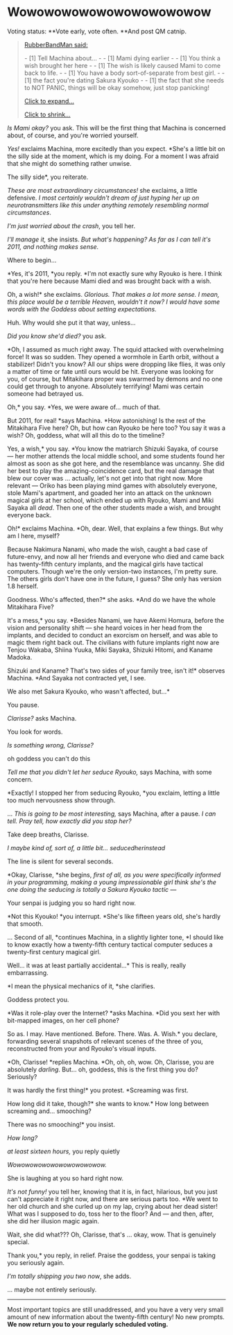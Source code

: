# Wowowowowowowowowowowow

Voting status: \*\*Vote early, vote often. \*\*And post QM catnip.

> [RubberBandMan said:](/threads/clarisse-quest-now-in-part-ii-revolutionary-girl-clarisse-a-pmmm-tts-quest.44100/page-78#post-10606960)
>
> \- \[1] Tell Machina about...
> \- - \[1] Mami dying earlier
> \- - \[1] You think a wish brought her here
> \- - \[1] The wish is likely caused Mami to come back to life.
> \- - \[1] You have a body sort-of-separate from best girl.
> \- - \[1] the fact you're dating Sakura Kyouko
> \- - \[1] the fact that she needs to NOT PANIC, things will be okay somehow, just stop panicking!
>
> [Click to expand...]()
>
> [Click to shrink...]()

*Is Mami okay?* you ask. This will be the first thing that Machina is concerned about, of course, and you're worried yourself.

*Yes!* exclaims Machina, more excitedly than you expect. \*She's a little bit on the silly side at the moment, which is my doing. For a moment I was afraid that she might do something rather unwise.

The silly side\*, you reiterate.

*These are most extraordinary circumstances!* she exclaims, a little defensive. *I most certainly wouldn't dream of just hyping her up on neurotransmitters like this under anything remotely resembling normal circumstances*.

*I'm just worried about the crash*, you tell her.

*I'll manage it,* she insists. *But what's happening? As far as I can tell it's 2011, and nothing makes sense.*

Where to begin…

\*Yes, it's 2011, \*you reply. \*I'm not exactly sure why Ryouko is here. I think that you're here because Mami died and was brought back with a wish.

Oh, a wish!\* she exclaims. *Glorious. That makes a lot more sense. I mean, this place would be a terrible Heaven, wouldn't it now? I would have some words with the Goddess about setting expectations.*

Huh. Why would she put it that way, unless…

*Did you know she'd died?* you ask.

\*Oh, I assumed as much right away. The squid attacked with overwhelming force! It was so sudden. They opened a wormhole in Earth orbit, without a stabilizer! Didn't you know? All our ships were dropping like flies, it was only a matter of time or fate until ours would be hit. Everyone was looking for you, of course, but Mitakihara proper was swarmed by demons and no one could get through to anyone. Absolutely terrifying! Mami was certain someone had betrayed us.

Oh,\* you say. \*Yes, we were aware of… much of that.

But 2011, for real! \*says Machina. \*How astonishing! Is the rest of the Mitakihara Five here? Oh, but how can Ryouko be here too? You say it was a wish? Oh, goddess, what will all this do to the timeline?

Yes, a wish,\* you say. \*You know the matriarch Shizuki Sayaka, of course — her mother attends the local middle school, and some students found her almost as soon as she got here, and the resemblance was uncanny. She did her best to play the amazing-coincidence card, but the real damage that blew our cover was … actually, let's not get into that right now. More relevant — Oriko has been playing mind games with absolutely everyone, stole Mami's apartment, and goaded her into an attack on the unknown magical girls at her school, which ended up with Ryouko, Mami and Miki Sayaka all *dead*. Then one of the other students made a wish, and brought everyone back.

Oh!\* exclaims Machina. \*Oh, dear. Well, that explains a few things. But why am I here, myself?

Because Nakimura Nanami, who made the wish, caught a bad case of future-envy, and now all her friends and everyone who died and came back has twenty-fifth century implants, and the magical girls have tactical computers. Though we're the only version-two instances, I'm pretty sure. The others girls don't have one in the future, I guess? She only has version 1.8 herself.

Goodness. Who's affected, then?\* she asks. \*And do we have the whole Mitakihara Five?

It's a mess,\* you say. \*Besides Nanami, we have Akemi Homura, before the vision and personality shift — she heard voices in her head from the implants, and decided to conduct an exorcism on herself, and was able to magic them right back out. The civilians with future implants right now are Tenjou Wakaba, Shiina Yuuka, Miki Sayaka, Shizuki Hitomi, and Kaname Madoka.

Shizuki and Kaname? That's two sides of your family tree, isn't it!\* observes Machina. \*And Sayaka not contracted yet, I see.

We also met Sakura Kyouko, who wasn't affected, but…\*

You pause.

*Clarisse?* asks Machina.

You look for words.

*Is something wrong, Clarisse?*

oh goddess you can't do this

*Tell me that you *didn't* let her seduce Ryouko,* says Machina, with some concern.

\*Exactly! I stopped her from seducing Ryouko, \*you exclaim, letting a little too much nervousness show through.

… *This is going to be most interesting,* says Machina, after a pause. *I can tell. Pray tell, how exactly did you stop her?*

Take deep breaths, Clarisse.

*I maybe kind of, sort of, a little bit… seducedherinstead*

The line is silent for several seconds.

\*Okay, Clarisse, \*she begins, *first of all, as you were specifically informed in your programming, making a young impressionable girl think she's the one doing the seducing is *totally* a Sakura Kyouko tactic —*

Your senpai is judging you so hard right now.

\*Not this Kyouko! \*you interrupt. \*She's like fifteen years old, she's hardly that smooth.

… Second of all, \*continues Machina, in a slightly lighter tone, \*I should like to know exactly how a twenty-fifth century tactical computer seduces a twenty-first century magical girl.

Well… it was at least partially accidental…\* This is really, really embarrassing.

\*I mean the physical mechanics of it, \*she clarifies.

Goddess protect you.

\*Was it role-play over the Internet? \*asks Machina. \*Did you sext her with bit-mapped images, on her cell phone?

So as. I may. Have mentioned. Before. There. Was. A. Wish.\* you declare, forwarding several snapshots of relevant scenes of the three of you, reconstructed from your and Ryouko's visual inputs.

\*Oh, Clarisse! \*replies Machina. \*Oh, oh, oh, wow. Oh, Clarisse, you are absolutely *darling*. But… oh, goddess, this is the first thing you do? Seriously?

It was hardly the first thing!\* you protest. \*Screaming was first.

How long did it take, though?\* she wants to know.\* How long between screaming and… smooching?

There was no smooching!\* you insist.

*How long?*

*at least sixteen hours,* you reply quietly

*Wowowowowowowowowowowow.*

She is laughing at you so hard right now.

*It's not funny!* you tell her, knowing that it is, in fact, hilarious, but you just can't appreciate it right now, and there are serious parts too. \*We went to her old church and she curled up on my lap, crying about her dead sister! What was I supposed to do, toss her to the floor? And — and then, after, she did her illusion magic again.

Wait, she did what??? Oh, Clarisse, that's … okay, wow. That is genuinely special.

Thank you,\* you reply, in relief. Praise the goddess, your senpai is taking you seriously again.

*I'm totally shipping you two now*, she adds.

... maybe not entirely seriously.

***

Most important topics are still unaddressed, and you have a very very small amount of new information about the twenty-fifth century! No new prompts.
**We now return you to your regularly scheduled voting.**
